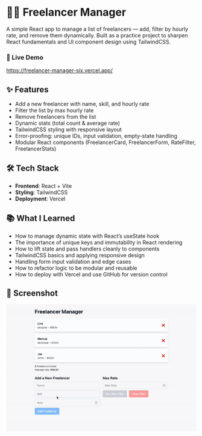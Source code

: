 # 🧑‍💻 Freelancer Manager
A simple React app to manage a list of freelancers — add, filter by hourly rate, and remove them dynamically. Built as a practice project to sharpen React fundamentals and UI component design using TailwindCSS.

### 🚀 Live Demo

https://freelancer-manager-six.vercel.app/

## ✨ Features
- Add a new freelancer with name, skill, and hourly rate
- Filter the list by max hourly rate
- Remove freelancers from the list
- Dynamic stats (total count & average rate)
- TailwindCSS styling with responsive layout
- Error-proofing: unique IDs, input validation, empty-state handling
- Modular React components (FreelancerCard, FreelancerForm, RateFilter, FreelancerStats)

## 🛠 Tech Stack
- **Frontend**: React + Vite
- **Styling**: TailwindCSS
- **Deployment**: Vercel

## 📚 What I Learned
- How to manage dynamic state with React’s useState hook
- The importance of unique keys and immutability in React rendering
- How to lift state and pass handlers cleanly to components
- TailwindCSS basics and applying responsive design
- Handling form input validation and edge cases
- How to refactor logic to be modular and reusable
- How to deploy with Vercel and use GitHub for version control

## 📸 Screenshot
![Demo](./demo.gif)
